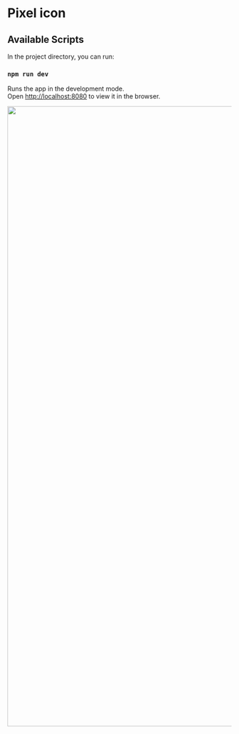 # Pixel icon

## Available Scripts

In the project directory, you can run:

### `npm run dev`

Runs the app in the development mode.\
Open [http://localhost:8080](http://localhost:8080) to view it in the browser.


<img width="1391" alt="" src="https://user-images.githubusercontent.com/80304118/188710282-1a122725-955c-4955-8b6f-51267600ebb7.png">
